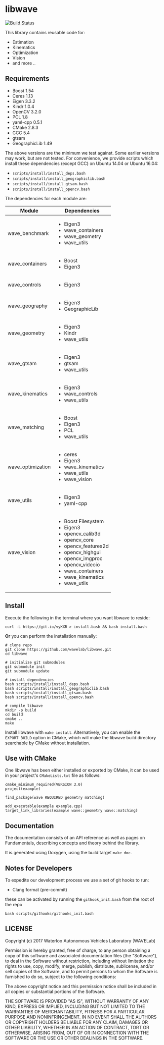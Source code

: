 # libwave
[![Build Status](https://travis-ci.org/wavelab/libwave.png?branch=master)][1]

This library contains reusable code for:

- Estimation
- Kinematics
- Optimization
- Vision
- and more ..

## Requirements

- Boost 1.54
- Ceres 1.13
- Eigen 3.3.2
- Kindr 1.0.4
- OpenCV 3.2.0
- PCL 1.8
- yaml-cpp 0.5.1
- CMake 2.8.3
- GCC 5.4
- gtsam
- GeographicLib 1.49

The above versions are the minimum we test against.
Some earlier versions may work, but are not tested.
For convenience, we provide scripts which install these dependencies (except
GCC) on Ubuntu 14.04 or Ubuntu 16.04:
* `scripts/install/install_deps.bash`
* `scripts/install/install_geographiclib.bash`
* `scripts/install/install_gtsam.bash`
* `scripts/install/install_opencv.bash`

The dependencies for each module are:

| Module | Dependencies |
| ------ | ------------ |
| wave\_benchmark | <ul><li>Eigen3</li><li>wave\_containers</li><li>wave\_geometry</li><li>wave\_utils</li></ul> |
| wave\_containers | <ul><li>Boost</li><li>Eigen3</li></ul> |
| wave\_controls | <ul><li>Eigen3</li></ul> |
| wave\_geography | <ul><li>Eigen3</li><li>GeographicLib</li></ul> |
| wave\_geometry | <ul><li>Eigen3</li><li>Kindr</li><li>wave\_utils</li></ul> |
| wave\_gtsam | <ul><li>Eigen3</li><li>gtsam</li><li>wave\_utils</li></ul> |
| wave\_kinematics | <ul><li>Eigen3</li><li>wave\_controls</li><li>wave\_utils</li></ul> |
| wave\_matching | <ul><li>Boost</li><li>Eigen3</li><li>PCL</li><li>wave\_utils</li></ul> |
| wave\_optimization | <ul><li>ceres</li><li>Eigen3</li><li>wave\_kinematics</li><li>wave\_utils</li><li>wave\_vision</li></ul> |
| wave\_utils | <ul><li>Eigen3</li><li>yaml-cpp</li></ul> |
| wave\_vision | <ul><li>Boost Filesystem</li><li>Eigen3</li><li>opencv\_calib3d</li><li>opencv\_core</li><li>opencv\_features2d</li><li>opencv\_highgui</li><li>opencv\_imgproc</li><li>opencv\_videoio</li><li>wave\_containers</li><li>wave\_kinematics</li><li>wave\_utils</li></ul> |

## Install

Execute the following in the terminal where you want libwave to reside:

    curl -L https://git.io/vyKXR > install.bash && bash install.bash

**Or** you can perform the installation manually:

    # clone repo
    git clone https://github.com/wavelab/libwave.git
    cd libwave

    # initialize git submodules
    git submodule init
    git submodule update

    # install dependencies
    bash scripts/install/install_deps.bash
    bash scripts/install/install_geographiclib.bash
    bash scripts/install/install_gtsam.bash
    bash scripts/install/install_opencv.bash

    # compile libwave
    mkdir -p build
    cd build
    cmake ..
    make

Install libwave with `make install`. Alternatively, you can enable the
`EXPORT_BUILD` option in CMake, which will make the libwave build directory 
searchable by CMake without installation.


## Use with CMake

One libwave has been either installed or exported by CMake, it can be used in
your project's `CMakeLists.txt` file as follows:

    cmake_minimum_required(VERSION 3.0)
    project(example)

    find_package(wave REQUIRED geometry matching)

    add_executable(example example.cpp)
    target_link_libraries(example wave::geometry wave::matching)


## Documentation

The documentation consists of an API reference as well as pages on Fundamentals,
describing concepts and theory behind the library.

It is generated using Doxygen, using the build target `make doc`.


## Notes for Developers

To expedite our development process we use a set of git hooks to run:

- Clang format (pre-commit)

these can be activated by running the `githook_init.bash` from the root of the repo

    bash scripts/githooks/githooks_init.bash


## LICENSE

Copyright (c) 2017 Waterloo Autonomous Vehicles Laboratory (WAVELab)

Permission is hereby granted, free of charge, to any person obtaining a copy
of this software and associated documentation files (the "Software"), to deal
in the Software without restriction, including without limitation the rights
to use, copy, modify, merge, publish, distribute, sublicense, and/or sell
copies of the Software, and to permit persons to whom the Software is
furnished to do so, subject to the following conditions:

The above copyright notice and this permission notice shall be included in all
copies or substantial portions of the Software.

THE SOFTWARE IS PROVIDED "AS IS", WITHOUT WARRANTY OF ANY KIND, EXPRESS OR
IMPLIED, INCLUDING BUT NOT LIMITED TO THE WARRANTIES OF MERCHANTABILITY,
FITNESS FOR A PARTICULAR PURPOSE AND NONINFRINGEMENT. IN NO EVENT SHALL THE
AUTHORS OR COPYRIGHT HOLDERS BE LIABLE FOR ANY CLAIM, DAMAGES OR OTHER
LIABILITY, WHETHER IN AN ACTION OF CONTRACT, TORT OR OTHERWISE, ARISING FROM,
OUT OF OR IN CONNECTION WITH THE SOFTWARE OR THE USE OR OTHER DEALINGS IN THE
SOFTWARE.

[1]: https://travis-ci.org/wavelab/libwave
[edit_docs]: http://chutsu.github.io/ditto/#docs/how_do_i_use_ditto
